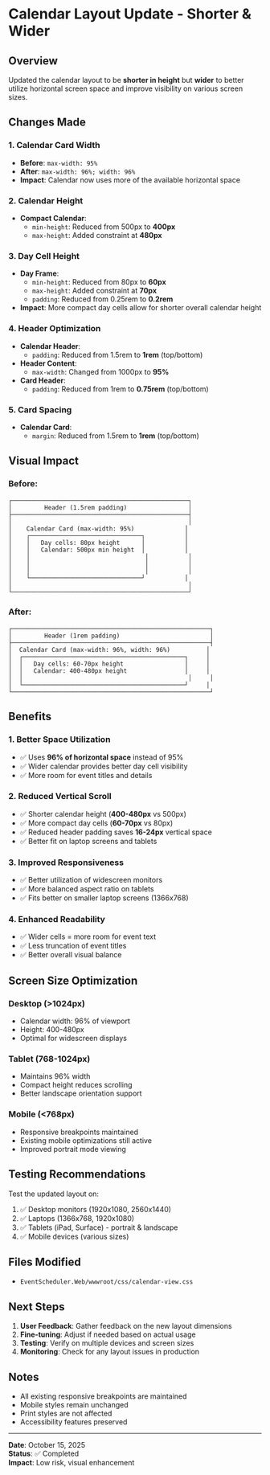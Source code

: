 # Calendar Layout Update - Shorter & Wider

## Overview
Updated the calendar layout to be **shorter in height** but **wider** to better utilize horizontal screen space and improve visibility on various screen sizes.

## Changes Made

### 1. Calendar Card Width
- **Before**: `max-width: 95%`
- **After**: `max-width: 96%; width: 96%`
- **Impact**: Calendar now uses more of the available horizontal space

### 2. Calendar Height
- **Compact Calendar**:
  - `min-height`: Reduced from 500px to **400px**
  - `max-height`: Added constraint at **480px**
  
### 3. Day Cell Height
- **Day Frame**:
  - `min-height`: Reduced from 80px to **60px**
  - `max-height`: Added constraint at **70px**
  - `padding`: Reduced from 0.25rem to **0.2rem**
- **Impact**: More compact day cells allow for shorter overall calendar height

### 4. Header Optimization
- **Calendar Header**:
  - `padding`: Reduced from 1.5rem to **1rem** (top/bottom)
- **Header Content**:
  - `max-width`: Changed from 1000px to **95%**
- **Card Header**:
  - `padding`: Reduced from 1rem to **0.75rem** (top/bottom)

### 5. Card Spacing
- **Calendar Card**:
  - `margin`: Reduced from 1.5rem to **1rem** (top/bottom)

## Visual Impact

### Before:
```
┌─────────────────────────────────────────────────┐
│         Header (1.5rem padding)                 │
├─────────────────────────────────────────────────┤
│                                                 │
│    Calendar Card (max-width: 95%)              │
│    ┌───────────────────────────────┐           │
│    │   Day cells: 80px height      │           │
│    │   Calendar: 500px min height  │           │
│    │                                │           │
│    │                                │           │
│    │                                │           │
│    └───────────────────────────────┘           │
│                                                 │
└─────────────────────────────────────────────────┘
```

### After:
```
┌───────────────────────────────────────────────────────┐
│         Header (1rem padding)                         │
├───────────────────────────────────────────────────────┤
│  Calendar Card (max-width: 96%, width: 96%)          │
│  ┌─────────────────────────────────────────────┐     │
│  │   Day cells: 60-70px height                 │     │
│  │   Calendar: 400-480px height                │     │
│  │                                              │     │
│  └─────────────────────────────────────────────┘     │
└───────────────────────────────────────────────────────┘
```

## Benefits

### 1. Better Space Utilization
- ✅ Uses **96% of horizontal space** instead of 95%
- ✅ Wider calendar provides better day cell visibility
- ✅ More room for event titles and details

### 2. Reduced Vertical Scroll
- ✅ Shorter calendar height (**400-480px** vs 500px)
- ✅ More compact day cells (**60-70px** vs 80px)
- ✅ Reduced header padding saves **16-24px** vertical space
- ✅ Better fit on laptop screens and tablets

### 3. Improved Responsiveness
- ✅ Better utilization of widescreen monitors
- ✅ More balanced aspect ratio on tablets
- ✅ Fits better on smaller laptop screens (1366x768)

### 4. Enhanced Readability
- ✅ Wider cells = more room for event text
- ✅ Less truncation of event titles
- ✅ Better overall visual balance

## Screen Size Optimization

### Desktop (>1024px)
- Calendar width: 96% of viewport
- Height: 400-480px
- Optimal for widescreen displays

### Tablet (768-1024px)
- Maintains 96% width
- Compact height reduces scrolling
- Better landscape orientation support

### Mobile (<768px)
- Responsive breakpoints maintained
- Existing mobile optimizations still active
- Improved portrait mode viewing

## Testing Recommendations

Test the updated layout on:
1. ✅ Desktop monitors (1920x1080, 2560x1440)
2. ✅ Laptops (1366x768, 1920x1080)
3. ✅ Tablets (iPad, Surface) - portrait & landscape
4. ✅ Mobile devices (various sizes)

## Files Modified

- `EventScheduler.Web/wwwroot/css/calendar-view.css`

## Next Steps

1. **User Feedback**: Gather feedback on the new layout dimensions
2. **Fine-tuning**: Adjust if needed based on actual usage
3. **Testing**: Verify on multiple devices and screen sizes
4. **Monitoring**: Check for any layout issues in production

## Notes

- All existing responsive breakpoints are maintained
- Mobile styles remain unchanged
- Print styles are not affected
- Accessibility features preserved

---

**Date**: October 15, 2025  
**Status**: ✅ Completed  
**Impact**: Low risk, visual enhancement
